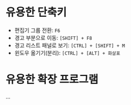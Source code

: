 # 유용한 단축키

- 편집기 그룹 전환: `F6`
- 경고 부분으로 이동: `[SHIFT] + F8`
- 경고 리스트 패널로 보기: `[CTRL] + [SHIFT] + M`
- 윈도우 옮기기(분리): `[CTRL] + [ALT] + 화살표`

# 유용한 확장 프로그램

...
